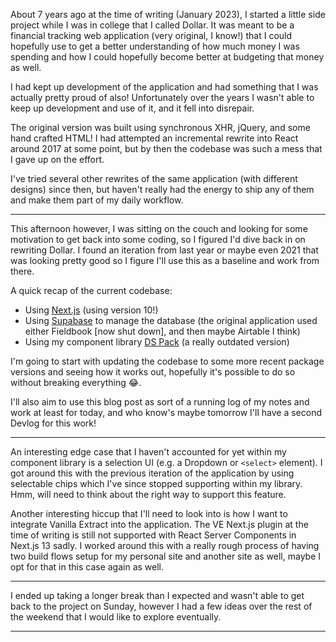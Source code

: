 About 7 years ago at the time of writing (January 2023), I started a little side
project while I was in college that I called Dollar. It was meant to be a
financial tracking web application (very original, I know!) that I could
hopefully use to get a better understanding of how much money I was spending and
how I could hopefully become better at budgeting that money as well.

I had kept up development of the application and had something that I was
actually pretty proud of also! Unfortunately over the years I wasn't able to
keep up development and use of it, and it fell into disrepair.

The original version was built using synchronous XHR, jQuery, and some hand
crafted HTML! I had attempted an incremental rewrite into React around 2017 at
some point, but by then the codebase was such a mess that I gave up on the
effort.

I've tried several other rewrites of the same application (with different
designs) since then, but haven't really had the energy to ship any of them and
make them part of my daily workflow.

---

This afternoon however, I was sitting on the couch and looking for some
motivation to get back into some coding, so I figured I'd dive back in on
rewriting Dollar. I found an iteration from last year or maybe even 2021 that
was looking pretty good so I figure I'll use this as a baseline and work from
there.

A quick recap of the current codebase:

- Using [Next.js](https://nextjs.org/) (using version 10!)
- Using [Supabase](https://supabase.com/) to manage the database (the original
  application used either Fieldbook [now shut down], and then maybe Airtable I
  think)
- Using my component library [DS Pack](https://github.com/ds-pack/components) (a
  really outdated version)

I'm going to start with updating the codebase to some more recent package
versions and seeing how it works out, hopefully it's possible to do so without
breaking everything 😂.

I'll also aim to use this blog post as sort of a running log of my notes and
work at least for today, and who know's maybe tomorrow I'll have a second Devlog
for this work!

---

An interesting edge case that I haven't accounted for yet within my component
library is a selection UI (e.g. a Dropdown or `<select>` element). I got around
this with the previous iteration of the application by using selectable chips
which I've since stopped supporting within my library. Hmm, will need to think
about the right way to support this feature.

Another interesting hiccup that I'll need to look into is how I want to
integrate Vanilla Extract into the application. The VE Next.js plugin at the
time of writing is still not supported with React Server Components in Next.js
13 sadly. I worked around this with a really rough process of having two build
flows setup for my personal site and another site as well, maybe I opt for that
in this case again as well.

---

I ended up taking a longer break than I expected and wasn't able to get back to
the project on Sunday, however I had a few ideas over the rest of the weekend
that I would like to explore eventually.

<Spacer />

---

<Spacer />
